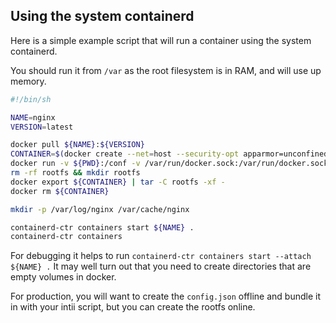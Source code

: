 ## Using the system containerd

Here is a simple example script that will run a container using the system containerd.

You should run it from `/var` as the root filesystem is in RAM, and will use up memory.

```bash
#!/bin/sh

NAME=nginx
VERSION=latest

docker pull ${NAME}:${VERSION}
CONTAINER=$(docker create --net=host --security-opt apparmor=unconfined --cap-drop all --cap-add net_bind_service --oom-score-adj=-500 -v /var/log/nginx:/var/log/nginx -v /var/cache/nginx:/var/cache/nginx -v /var/run:/var/run ${NAME}:${VERSION})
docker run -v ${PWD}:/conf -v /var/run/docker.sock:/var/run/docker.sock --rm jess/riddler -f -bundle /conf ${CONTAINER}
rm -rf rootfs && mkdir rootfs
docker export ${CONTAINER} | tar -C rootfs -xf -
docker rm ${CONTAINER}

mkdir -p /var/log/nginx /var/cache/nginx

containerd-ctr containers start ${NAME} .
containerd-ctr containers
```

For debugging it helps to run `containerd-ctr containers start --attach ${NAME} .` It may
well turn out that you need to create directories that are empty volumes in docker.

For production, you will want to create the `config.json` offline and bundle it in with your
intii script, but you can create the rootfs online.
